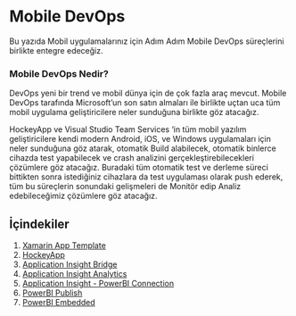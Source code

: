 # Mobile DevOps
Bu yazıda Mobil uygulamalarınız için Adım Adım Mobile DevOps süreçlerini birlikte entegre edeceğiz. 

### Mobile DevOps Nedir?
DevOps yeni bir trend ve mobil dünya için de çok fazla araç mevcut. Mobile DevOps tarafında Microsoft’un son satın almaları ile birlikte uçtan uca tüm mobil uygulama geliştiricilere neler sunduğuna birlikte göz atacağız.

HockeyApp ve Visual Studio Team Services ‘in tüm mobil yazılım geliştiricilere kendi modern Android, iOS, ve Windows uygulamaları için neler sunduğuna göz atarak, otomatik Build alabilecek, otomatik binlerce cihazda test yapabilecek ve crash analizini gerçekleştirebilecekleri çözümlere göz atacağız. Buradaki tüm otomatik test ve derleme süreci bittikten sonra istediğiniz cihazlara da test uygulaması olarak push ederek, tüm bu süreçlerin sonundaki gelişmeleri de Monitör edip Analiz edebileceğimiz çözümlere göz atacağız.

## İçindekiler
1. [Xamarin App Template]()
1. [HockeyApp]()
1. [Application Insight Bridge](3%20-%20Application%20Insight%20Bridge/applicaitoninsightbridge.md)
1. [Application Insight Analytics]()
1. [Application Insight - PowerBI Connection]()
1. [PowerBI Publish]()
1. [PowerBI Embedded]()
